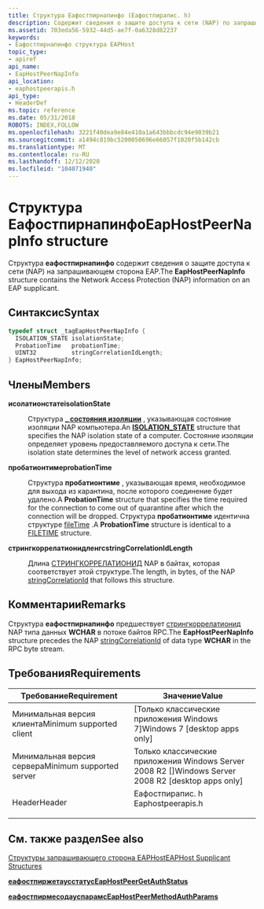 ```yaml
---
title: Структура Еафостпирнапинфо (Еафостпирапис. h)
description: Содержит сведения о защите доступа к сети (NAP) по запрашивающему сторона EAP.
ms.assetid: 703eda56-5932-44d5-ae7f-0a6328d82237
keywords:
- Еафостпирнапинфо структура EAPHost
topic_type:
- apiref
api_name:
- EapHostPeerNapInfo
api_location:
- eaphostpeerapis.h
api_type:
- HeaderDef
ms.topic: reference
ms.date: 05/31/2018
ROBOTS: INDEX,FOLLOW
ms.openlocfilehash: 3221f40dea9e84e410a1a643bbbcdc94e9039b21
ms.sourcegitcommit: a1494c819bc5200050696e66057f1020f5b142cb
ms.translationtype: MT
ms.contentlocale: ru-RU
ms.lasthandoff: 12/12/2020
ms.locfileid: "104071940"
---
```

# <a name="eaphostpeernapinfo-structure"></a><span data-ttu-id="c1e88-104">Структура Еафостпирнапинфо</span><span class="sxs-lookup"><span data-stu-id="c1e88-104">EapHostPeerNapInfo structure</span></span>

<span data-ttu-id="c1e88-105">Структура **еафостпирнапинфо** содержит сведения о защите доступа к сети (NAP) на запрашивающем сторона EAP.</span><span class="sxs-lookup"><span data-stu-id="c1e88-105">The **EapHostPeerNapInfo** structure contains the Network Access Protection (NAP) information on an EAP supplicant.</span></span>

## <a name="syntax"></a><span data-ttu-id="c1e88-106">Синтаксис</span><span class="sxs-lookup"><span data-stu-id="c1e88-106">Syntax</span></span>


```C++
typedef struct _tagEapHostPeerNapInfo {
  ISOLATION_STATE isolationState;
  ProbationTime   probationTime;
  UINT32          stringCorrelationIdLength;
} EapHostPeerNapInfo;
```



## <a name="members"></a><span data-ttu-id="c1e88-107">Члены</span><span class="sxs-lookup"><span data-stu-id="c1e88-107">Members</span></span>

<dl> <dt>

<span data-ttu-id="c1e88-108">**исолатионстате**</span><span class="sxs-lookup"><span data-stu-id="c1e88-108">**isolationState**</span></span>
</dt> <dd>

<span data-ttu-id="c1e88-109">Структура [**\_ состояния изоляции**](/windows/desktop/api/eaphostpeertypes/ne-eaphostpeertypes-isolation_state) , указывающая состояние изоляции NAP компьютера.</span><span class="sxs-lookup"><span data-stu-id="c1e88-109">An [**ISOLATION\_STATE**](/windows/desktop/api/eaphostpeertypes/ne-eaphostpeertypes-isolation_state) structure that specifies the NAP isolation state of a computer.</span></span> <span data-ttu-id="c1e88-110">Состояние изоляции определяет уровень предоставляемого доступа к сети.</span><span class="sxs-lookup"><span data-stu-id="c1e88-110">The isolation state determines the level of network access granted.</span></span>

</dd> <dt>

<span data-ttu-id="c1e88-111">**пробатионтиме**</span><span class="sxs-lookup"><span data-stu-id="c1e88-111">**probationTime**</span></span>
</dt> <dd>

<span data-ttu-id="c1e88-112">Структура **пробатионтиме** , указывающая время, необходимое для выхода из карантина, после которого соединение будет удалено.</span><span class="sxs-lookup"><span data-stu-id="c1e88-112">A **ProbationTime** structure that specifies the time required for the connection to come out of quarantine after which the connection will be dropped.</span></span> <span data-ttu-id="c1e88-113">Структура **пробатионтиме** идентична структуре [fileTime](/windows/win32/api/minwinbase/ns-minwinbase-filetime) .</span><span class="sxs-lookup"><span data-stu-id="c1e88-113">A **ProbationTime** structure is identical to a [FILETIME](/windows/win32/api/minwinbase/ns-minwinbase-filetime) structure.</span></span>

</dd> <dt>

<span data-ttu-id="c1e88-114">**стрингкоррелатионидленгс**</span><span class="sxs-lookup"><span data-stu-id="c1e88-114">**stringCorrelationIdLength**</span></span>
</dt> <dd>

<span data-ttu-id="c1e88-115">Длина [СТРИНГКОРРЕЛАТИОНИД](/windows/desktop/NAP/nap-datatypes) NAP в байтах, которая соответствует этой структуре.</span><span class="sxs-lookup"><span data-stu-id="c1e88-115">The length, in bytes, of the NAP [stringCorrelationId](/windows/desktop/NAP/nap-datatypes) that follows this structure.</span></span>

</dd> </dl>

## <a name="remarks"></a><span data-ttu-id="c1e88-116">Комментарии</span><span class="sxs-lookup"><span data-stu-id="c1e88-116">Remarks</span></span>

<span data-ttu-id="c1e88-117">Структура **еафостпирнапинфо** предшествует [стрингкоррелатионид](/windows/desktop/NAP/nap-datatypes) NAP типа данных **WCHAR** в потоке байтов RPC.</span><span class="sxs-lookup"><span data-stu-id="c1e88-117">The **EapHostPeerNapInfo** structure precedes the NAP [stringCorrelationId](/windows/desktop/NAP/nap-datatypes) of data type **WCHAR** in the RPC byte stream.</span></span>

## <a name="requirements"></a><span data-ttu-id="c1e88-118">Требования</span><span class="sxs-lookup"><span data-stu-id="c1e88-118">Requirements</span></span>



| <span data-ttu-id="c1e88-119">Требование</span><span class="sxs-lookup"><span data-stu-id="c1e88-119">Requirement</span></span> | <span data-ttu-id="c1e88-120">Значение</span><span class="sxs-lookup"><span data-stu-id="c1e88-120">Value</span></span> |
|-------------------------------------|----------------------------------------------------------------------------------------------|
| <span data-ttu-id="c1e88-121">Минимальная версия клиента</span><span class="sxs-lookup"><span data-stu-id="c1e88-121">Minimum supported client</span></span><br/> | <span data-ttu-id="c1e88-122">\[Только классические приложения Windows 7\]</span><span class="sxs-lookup"><span data-stu-id="c1e88-122">Windows 7 \[desktop apps only\]</span></span><br/>                                                   |
| <span data-ttu-id="c1e88-123">Минимальная версия сервера</span><span class="sxs-lookup"><span data-stu-id="c1e88-123">Minimum supported server</span></span><br/> | <span data-ttu-id="c1e88-124">Только классические приложения Windows Server 2008 R2 \[\]</span><span class="sxs-lookup"><span data-stu-id="c1e88-124">Windows Server 2008 R2 \[desktop apps only\]</span></span><br/>                                      |
| <span data-ttu-id="c1e88-125">Header</span><span class="sxs-lookup"><span data-stu-id="c1e88-125">Header</span></span><br/>                   | <dl> <span data-ttu-id="c1e88-126"><dt>Еафостпирапис. h</dt></span><span class="sxs-lookup"><span data-stu-id="c1e88-126"><dt>Eaphostpeerapis.h</dt></span></span> </dl> |



## <a name="see-also"></a><span data-ttu-id="c1e88-127">См. также раздел</span><span class="sxs-lookup"><span data-stu-id="c1e88-127">See also</span></span>

<dl> <dt>

[<span data-ttu-id="c1e88-128">Структуры запрашивающего сторона EAPHost</span><span class="sxs-lookup"><span data-stu-id="c1e88-128">EAPHost Supplicant Structures</span></span>](eap-host-supplicant-structures.md)
</dt> <dt>

[<span data-ttu-id="c1e88-129">**еафостпиржетаусстатус**</span><span class="sxs-lookup"><span data-stu-id="c1e88-129">**EapHostPeerGetAuthStatus**</span></span>](/previous-versions/windows/desktop/api/eappapis/nf-eappapis-eaphostpeergetauthstatus)
</dt> <dt>

[<span data-ttu-id="c1e88-130">**еафостпирмесодауспарамс**</span><span class="sxs-lookup"><span data-stu-id="c1e88-130">**EapHostPeerMethodAuthParams**</span></span>](/windows/win32/api/eaphostpeertypes/ne-eaphostpeertypes-eaphostpeerauthparams)
</dt> </dl>

 

